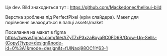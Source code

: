Це dev. Bild знаходиться тут : https://github.com/Mackedonec/helloui-bild

Верстка зроблена під PerfectPixel (крім слайдера). Макет для порівняння знаходиться в папці assets/maket

Посилання на макет в figma https://www.figma.com/file/AZyT7xP3xzaBoyaRC0FD6B/Grow-Up-Sells-(Copy)?type=design&node-id=0%3A1&mode=design&t=fUlNaoj98OC1lY63-1
